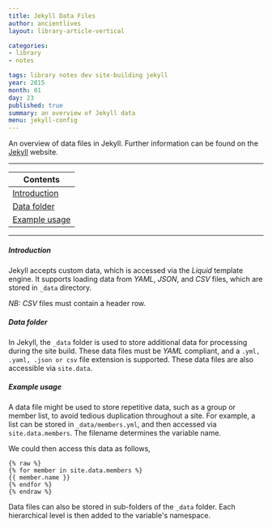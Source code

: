 ```yaml
---
title: Jekyll Data Files
author: ancientlives
layout: library-article-vertical

categories:
- library
- notes

tags: library notes dev site-building jekyll
year: 2015
month: 01
day: 23
published: true
summary: an overview of Jekyll data
menu: jekyll-config
---
```


An overview of data files in Jekyll. Further information can be found on the [Jekyll](http://jekyllrb.com/docs/datafiles/) website.

***

Contents |
-----------|
[Introduction](#intro) |
[Data folder](#folder) |
[Example usage](#usage) |

***

<a id="intro"></a>
##### Introduction
Jekyll accepts custom data, which is accessed via the *Liquid* template engine. It supports loading data from *YAML*, *JSON*, and *CSV* files,
which are stored in `_data` directory. 

*NB:* *CSV* files must contain a header row.

<a id="folder"></a>
##### Data folder
In Jekyll, the `_data` folder is used to store additional data for processing during the site build. These data files must be *YAML* compliant, 
and a `.yml, .yaml, .json or csv` file extension is supported. These data files are also accessible via `site.data`.

<a id="usage"></a>
##### Example usage
A data file might be used to store repetitive data, such as a group or member list, to avoid tedious duplication throughout a site. For example,
a list can be stored in `_data/members.yml`, and then accessed via `site.data.members`. The filename determines the variable name.

We could then access this data as follows,

```
{% raw %}
{% for member in site.data.members %}
{{ member.name }}
{% endfor %}
{% endraw %}
```

Data files can also be stored in sub-folders of the `_data` folder. Each hierarchical level is then added to the variable's namespace.